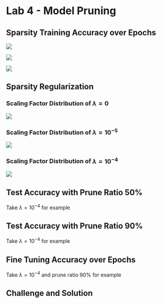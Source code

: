 <script type="text/javascript" src="http://cdn.mathjax.org/mathjax/latest/MathJax.js?config=TeX-AMS-MML_HTMLorMML"></script>
<script type="text/x-mathjax-config"> MathJax.Hub.Config({ tex2jax: {inlineMath: [['$', '$']]}, messageStyle: "none" });</script>

# Lab 4 - Model Pruning

## Sparsity Training Accuracy over Epochs

![](images/sparse_train_acc_0.png)

![](images/sparse_train_acc_1.png)

![](images/sparse_train_acc_2.png)

## Sparsity Regularization

### Scaling Factor Distribution of $\lambda = 0$

![](images/bn_scale_dist_0.png)

### Scaling Factor Distribution of $\lambda = 10^{-5}$

![](images/bn_scale_dist_1.png)

### Scaling Factor Distribution of $\lambda = 10^{-4}$

![](images/bn_scale_dist_2.png)

## Test Accuracy with Prune Ratio 50%

Take $\lambda = 10^{-4}$ for example

## Test Accuracy with Prune Ratio 90%

Take $\lambda = 10^{-4}$ for example

## Fine Tuning Accuracy over Epochs

Take $\lambda = 10^{-4}$ and prune ratio 90% for example

## Challenge and Solution
